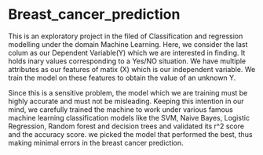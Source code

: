 # Breast_cancer_prediction

This is an exploratory project in the filed of Classification and regression modelling under the domain Machine Learning.
Here, we consider the last colum as our Dependent Variable(Y) which we are interested in finding. It holds inary values corresponding to a Yes/NO situation.
We have multiple attributes as our features of matix (X) which is our independent variable. We train the model on these features to obtain the value of an unknown Y.

Since this is a sensitive problem, the model which we are training must be highly accurate and must not be misleading. Keeping this intention in our mind, we carefully trained the machine to work under various famous machine learning classification models like the SVM, Naive Bayes, Logistic Regression, Random forest and decision trees and validated its r^2 score and the accuracy score. we picked the model that performed the best, thus making minimal errors in the breast cancer prediction.
